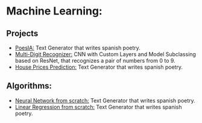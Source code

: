 # Machine Learning:
## Projects
- [PoesIA:](https://github.com/dsanroman96/Tensorflow/blob/main/PoesIA.ipynb) Text Generator that writes spanish poetry.
- [Multi-Digit Recognizer:](https://github.com/dsanroman96/Tensorflow/blob/main/Multi-Digit%20Recognizer/Multi_Digit_Recoginizer_2_0.ipynb) CNN with Custom Layers and Model Subclassing based on ResNet, that recognizes a pair of numbers from 0 to 9.
- [House Prices Prediction:](https://github.com/dsanroman96/Tensorflow/blob/main/PoesIA.ipynb) Text Generator that writes spanish poetry.

## Algorithms:
- [Neural Network from scratch:](https://github.com/dsanroman96/Tensorflow/blob/main/PoesIA.ipynb) Text Generator that writes spanish poetry.
- [Linear Regression from scratch:](https://github.com/dsanroman96/Tensorflow/blob/main/PoesIA.ipynb) Text Generator that writes spanish poetry.

